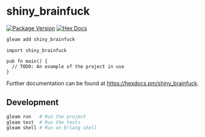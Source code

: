 # shiny_brainfuck

[![Package Version](https://img.shields.io/hexpm/v/shiny_brainfuck)](https://hex.pm/packages/shiny_brainfuck)
[![Hex Docs](https://img.shields.io/badge/hex-docs-ffaff3)](https://hexdocs.pm/shiny_brainfuck/)

```sh
gleam add shiny_brainfuck
```
```gleam
import shiny_brainfuck

pub fn main() {
  // TODO: An example of the project in use
}
```

Further documentation can be found at <https://hexdocs.pm/shiny_brainfuck>.

## Development

```sh
gleam run   # Run the project
gleam test  # Run the tests
gleam shell # Run an Erlang shell
```
